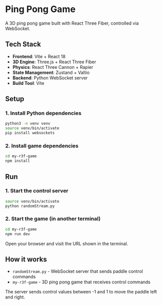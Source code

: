 # Ping Pong Game

A 3D ping pong game built with React Three Fiber, controlled via WebSocket.

## Tech Stack

- **Frontend**: Vite + React 18
- **3D Engine**: Three.js + React Three Fiber
- **Physics**: React Three Cannon + Rapier
- **State Management**: Zustand + Valtio
- **Backend**: Python WebSocket server
- **Build Tool**: Vite

## Setup

### 1. Install Python dependencies
```bash
python3 -m venv venv
source venv/bin/activate
pip install websockets
```

### 2. Install game dependencies
```bash
cd my-r3f-game
npm install
```

## Run

### 1. Start the control server
```bash
source venv/bin/activate
python randomStream.py
```

### 2. Start the game (in another terminal)
```bash
cd my-r3f-game
npm run dev
```

Open your browser and visit the URL shown in the terminal.

## How it works

- `randomStream.py` - WebSocket server that sends paddle control commands
- `my-r3f-game` - 3D ping pong game that receives control commands

The server sends control values between -1 and 1 to move the paddle left and right.

